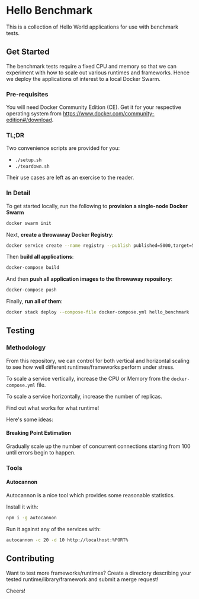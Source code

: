 # Hello Benchmark
This is a collection of Hello World applications for use with benchmark tests.

## Get Started
The benchmark tests require a fixed CPU and memory so that we can experiment with how to scale out various runtimes and frameworks. Hence we deploy the applications of interest to a local Docker Swarm.

### Pre-requisites
You will need Docker Community Edition (CE). Get it for your respective operating system from https://www.docker.com/community-edition#/download.

### TL;DR
Two convenience scripts are provided for you:

- `./setup.sh`
- `./teardown.sh`

Their use cases are left as an exercise to the reader.

### In Detail
To get started locally, run the following to **provision a single-node Docker Swarm**

```bash
docker swarm init
```

Next, **create a throwaway Docker Registry**:

```bash
docker service create --name registry --publish published=5000,target=5000 registry:2
```

Then **build all applications**:

```bash
docker-compose build
```

And then **push all application images to the throwaway repository**:

```bash
docker-compose push
```

Finally, **run all of them**:

```bash
docker stack deploy --compose-file docker-compose.yml hello_benchmark
```

## Testing

### Methodology

From this repository, we can control for both vertical and horizontal scaling to see how well different runtimes/frameworks perform under stress.

To scale a service vertically, increase the CPU or Memory from the `docker-compose.yml` file.

To scale a service horizontally, increase the number of replicas.

Find out what works for what runtime!

Here's some ideas:

#### Breaking Point Estimation

Gradually scale up the number of concurrent connections starting from 100 until errors begin to happen.

### Tools

#### Autocannon
Autocannon is a nice tool which provides some reasonable statistics.

Install it with:

```bash
npm i -g autocannon
```

Run it against any of the services with:

```bash
autocannon -c 20 -d 10 http://localhost:%PORT%
```

## Contributing
Want to test more frameworks/runtimes? Create a directory describing your tested runtime/library/framework and submit a merge request!

Cheers!
